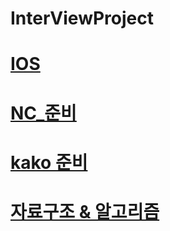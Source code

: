 # InterViewProject

[IOS](https://github.com/HwangWoonChun/InterViewProject/blob/master/IOS.md)
===========
[NC_준비](https://github.com/HwangWoonChun/InterViewProject/blob/master/NC.md)
===========
[kako 준비](https://github.com/HwangWoonChun/InterViewProject/blob/master/kakao.md)
===========
[자료구조 & 알고리즘](https://github.com/HwangWoonChun/InterViewProject/blob/master/InterView_D_A.md)
===========
